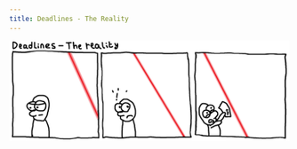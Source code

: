 ```yaml
---
title: Deadlines - The Reality
---
```


<img src="/comic/deadlines-the-reality.png" alt="Deadlines" title="I realize that last comic wasn't very realistic. It actually happens more like this">
